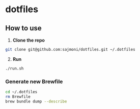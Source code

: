 # dotfiles

## How to use

1. **Clone the repo**

```zsh
git clone git@github.com:sajmoni/dotfiles.git ~/.dotfiles
```

2. **Run**

```zsh
./run.sh
```

### Generate new Brewfile

```zsh
cd ~/.dotfiles
rm Brewfile
brew bundle dump --describe
```

